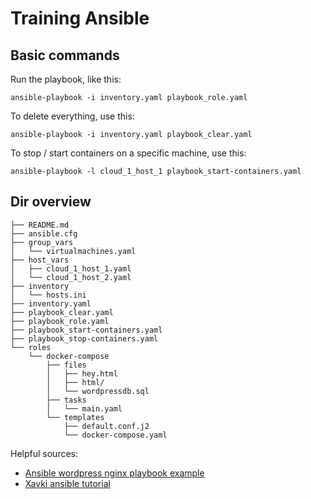 # Training Ansible

## Basic commands

Run the playbook, like this:

`ansible-playbook -i inventory.yaml playbook_role.yaml`

To delete everything, use this:

`ansible-playbook -i inventory.yaml playbook_clear.yaml`

To stop / start containers on a specific machine, use this:

`ansible-playbook -l cloud_1_host_1 playbook_start-containers.yaml`

## Dir overview

```
├── README.md
├── ansible.cfg
├── group_vars
│   └── virtualmachines.yaml
├── host_vars
│   ├── cloud_1_host_1.yaml
│   └── cloud_1_host_2.yaml
├── inventory
│   └── hosts.ini
├── inventory.yaml
├── playbook_clear.yaml
├── playbook_role.yaml
├── playbook_start-containers.yaml
├── playbook_stop-containers.yaml
└── roles
    └── docker-compose
        ├── files
        │   ├── hey.html
        │   ├── html/
        │   └── wordpressdb.sql
        ├── tasks
        │   └── main.yaml
        └── templates
            ├── default.conf.j2
            └── docker-compose.yaml
````

Helpful sources:
- [Ansible wordpress nginx playbook example](https://github.com/ansible/ansible-examples/tree/master/wordpress-nginx)
- [Xavki ansible tutorial](https://gitlab.com/xavki/devopsland/-/tree/master/ansible)

